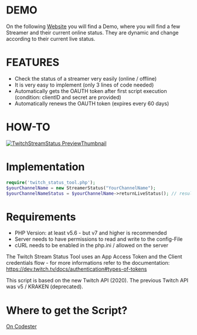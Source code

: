 # DEMO
On the following [Website](https://twitch-stream-status-checker.fragxz.de/) you will find a Demo, where you will find a few Streamer and their current online status. They are dynamic and change according to their current live status.

# FEATURES
* Check the status of a streamer very easily (online / offline)
* It is very easy to implement (only 3 lines of code needed)
* Automatically gets the OAUTH token after first script execution (condition: clientID and secret are provided)
* Automatically renews the OAUTH token (expires every 60 days)

# HOW-TO
[![TwitchStreamStatus PreviewThumbnail](https://img.youtube.com/vi/ewcw5N4RMGU/0.jpg)](https://www.youtube.com/watch?v=ewcw5N4RMGU)

# Implementation
```php
require('twitch_status_tool.php');
$yourChannelName = new StreamerStatus("YourChannelName");
$yourChannelNameStatus = $yourChannelName->returnLiveStatus(); // result: "online" or "offline" 
```

# Requirements
* PHP Version: at least v5.6 - but v7 and higher is recommended
* Server needs to have permissions to read and write to the config-File
* cURL needs to be enabled in the php.ini / allowed on the server

The Twitch Stream Status Tool uses an App Access Token and the Client credentials flow - for more informations refer to the documentation: https://dev.twitch.tv/docs/authentication#types-of-tokens

This script is based on the new Twitch API (2020). The previous Twitch API was v5 / KRAKEN (deprecated). 

# Where to get the Script?
[On Codester](https://www.codester.com/items/27144/twitch-status-tool-php-script?ref=Fragxz)
